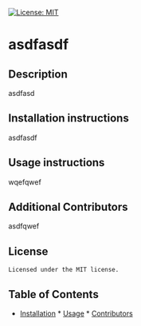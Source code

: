 
[![License: MIT](https://img.shields.io/badge/License-MIT-yellow.svg)](https://opensource.org/licenses/MIT)
# asdfasdf

## Description
asdfasd


## Installation instructions 
asdfasdf

  ## Usage instructions 
  wqefqwef

  ## Additional Contributors
  asdfqwef
## License
    Licensed under the MIT license.
## Table of Contents
* [Installation](#Installation-instructions)  * [Usage](#Usage-instructions)  * [Contributors](#Additional-Contributors)
